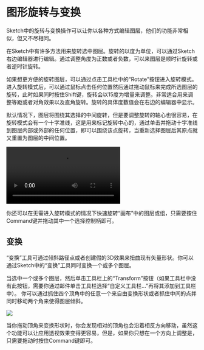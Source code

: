 # 图形旋转与变换

Sketch中的旋转与变换操作可以让你以各种方式编辑图层，他们的功能非常相似，但又不尽相同。

在Sketch中有许多方法用来旋转选中图层。旋转的以度为单位，可以通过Sketch右边编辑器进行编辑。通过调整角度为正数或者负数，可以来图层是顺时针旋转或者逆时针旋转。

如果想更方便的旋转图层，可以通过点击工具栏中的“Rotate”按钮进入旋转模式。进入旋转模式后，可以通过鼠标点击任何位置然后通过拖动鼠标来完成所选图层的旋转，此时如果同时按住Shift键，旋转会以15度为增量来调整。非常适合用来调整等距或者对角效果以及直角旋转。旋转的具体度数值会在右边的编辑器中显示。

默认情况下，图层将围绕其选择的中间旋转，但是要调整旋转的轴心也很容易，在旋转模式会有一个十字准线，这是用来标记旋转中心的，通过单击并拖动十字准线到图层内部或外部的任何位置，即可以围绕该点旋转，当重新选择图层后其原点就又重置为图层的中间位置。

![](https://www.sketch.com/images/pages/docs/04-shapes/video/rotate@2x.mp4)

你还可以在无需进入旋转模式的情况下快速旋转“画布”中的图层或组，只需要按住Command键并拖动其中一个选择控制柄即可。

## 变换

“变换”工具可通过倾斜路径点或者创建假的3D效果来扭曲现有矢量形状。你可以通过Sketch中的“变换”工具同时变换一个或多个图层。

当选中一个或多个图层，然后单击工具栏上的“Transform”按钮（如果工具栏中没有此按钮，需要你通过邮件单击工具栏选择“自定义工具栏...”再将其添加到工具栏中）。 你可以通过抓住四个顶角中的任意一个来自由变换形状或者抓住中间的点并同时移动两个角来使得图层倾斜。

![](https://www.sketch.com/images/pages/docs/04-shapes/transform@2x.jpg)

当你拖动顶角来变换形状时，你会发现相对的顶角也会沿着相反方向移动，虽然这个功能可以让应用透视效果变得更容易，但是，如果你只想在一个方向上调整是，只需要拖动时按住Command键即可。



